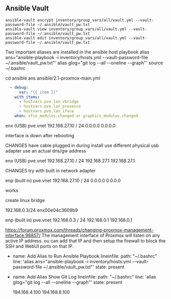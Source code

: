 ## Ansible Vault
```
ansible-vault encrypt inventory/group_vars/all/vault.yml --vault-password-file ~/.ansible/vault_pw.txt
ansible-vault view inventory/group_vars/all/vault.yml --vault-password-file ~/.ansible/vault_pw.txt
ansible-vault edit inventory/group_vars/all/vault.yml --vault-password-file ~/.ansible/vault_pw.txt
```


Two important aliases are installed in the ansible host playbook
alias ans="ansible-playbook -i inventory/hosts.yml --vault-password-file ~/.ansible/vault_pw.txt"'
alias glog="git log --all --oneline --graph"'
source ~/.bashrc

cd ansible
ans ansible/2.1-proxmox-main.yml 





```yml
  - debug:
      var: "{{ item }}"
    with_items:
      - hostvars.pve.lan_vbridge
      - hostvars.pve.lan_presence
      - hostvars.pve.lan_iface
    when: vfio_modules.changed or graphics_modules.changed
```















enx (USB)
pve.vnet
192.168.27.10 / 24
0.0.0.0
0.0.0.0

interface is down after rebooting

CHANGES
have cable plugged in during install
use different physical usb adapter
use an actual dns/gw address

enx (USB)
pve.vnet
192.168.27.10 / 24
192.168.27.1
192.168.27.1

CHANGES
try with built in network adapter

enp (built in)
pve.vnet
192.168.27.10 / 24
0.0.0.0
0.0.0.0


works


create linux bridge


192.168.0.3/24
enx00e04c3609b9




enp (built in)
pve.vnet
192.168.0.3 / 24
192.168.0.1
192.168.0.1



https://forum.proxmox.com/threads/changing-proxmox-management-interface.98857/
The management interface of Proxmox will listen on any active IP address.
ou can add that IP and then setup the firewall to block the SSH and WebUI ports on that IP.



- name: Add Alias to Run Ansible Playbook
  lineinfile:
    path: "~/.bashrc"
    line: 'alias ans="ansible-playbook -i inventory/hosts.yml --vault-password-file ~/.ansible/vault_pw.txt"'
    state: present

- name: Add Alias Show Git Log
  lineinfile:
    path: "~/.bashrc"
    line: 'alias glog="git log --all --oneline --graph"'
    state: present


  194.168.4.100
  194.168.8.100

